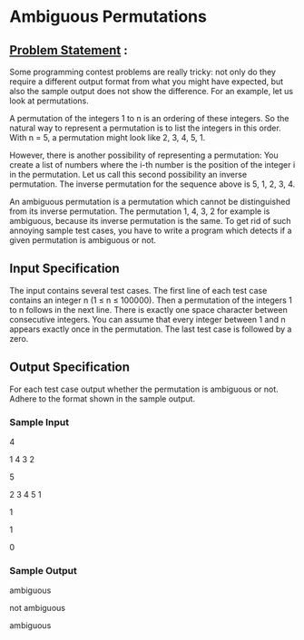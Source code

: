 # Ambiguous Permutations

## [Problem Statement](https://www.codechef.com/problems/PERMUT2) :

Some programming contest problems are really tricky: not only do they require a different output format from what you might have expected, but also the sample output does not show the difference. For an example, let us look at permutations.

A permutation of the integers 1 to n is an ordering of these integers. So the natural way to represent a permutation is to list the integers in this order. With n = 5, a permutation might look like 2, 3, 4, 5, 1.

However, there is another possibility of representing a permutation: You create a list of numbers where the i-th number is the position of the integer i in the permutation. Let us call this second possibility an inverse permutation. The inverse permutation for the sequence above is 5, 1, 2, 3, 4. 

An ambiguous permutation is a permutation which cannot be distinguished from its inverse permutation. The permutation 1, 4, 3, 2 for example is ambiguous, because its inverse permutation is the same. To get rid of such annoying sample test cases, you have to write a program which detects if a given permutation is ambiguous or not.


## Input Specification

The input contains several test cases.
The first line of each test case contains an integer n (1 ≤ n ≤ 100000). Then a permutation of the integers 1 to n follows in the next line. There is exactly one space character between consecutive integers. You can assume that every integer between 1 and n appears exactly once in the permutation. 
The last test case is followed by a zero.

## Output Specification

For each test case output whether the permutation is ambiguous or not. Adhere to the format shown in the sample output.


### Sample Input

4

1 4 3 2

5

2 3 4 5 1

1

1

0

### Sample Output

ambiguous

not ambiguous

ambiguous
